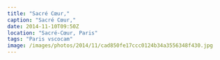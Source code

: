```yaml
---
title: "Sacré Cœur,"
caption: "Sacré Cœur,"
date: 2014-11-10T09:50Z
location: "Sacré-Cœur, Paris"
tags: "Paris vscocam"
image: /images/photos/2014/11/cad850fe17ccc0124b34a3556348f430.jpg
---
```

